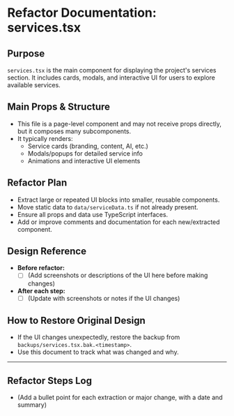 # Refactor Documentation: services.tsx

## Purpose
`services.tsx` is the main component for displaying the project's services section. It includes cards, modals, and interactive UI for users to explore available services.

## Main Props & Structure
- This file is a page-level component and may not receive props directly, but it composes many subcomponents.
- It typically renders:
  - Service cards (branding, content, AI, etc.)
  - Modals/popups for detailed service info
  - Animations and interactive UI elements

## Refactor Plan
- Extract large or repeated UI blocks into smaller, reusable components.
- Move static data to `data/serviceData.ts` if not already present.
- Ensure all props and data use TypeScript interfaces.
- Add or improve comments and documentation for each new/extracted component.

## Design Reference
- **Before refactor:**
  - [ ] (Add screenshots or descriptions of the UI here before making changes)
- **After each step:**
  - [ ] (Update with screenshots or notes if the UI changes)

## How to Restore Original Design
- If the UI changes unexpectedly, restore the backup from `backups/services.tsx.bak.<timestamp>`.
- Use this document to track what was changed and why.

---

## Refactor Steps Log
- (Add a bullet point for each extraction or major change, with a date and summary) 